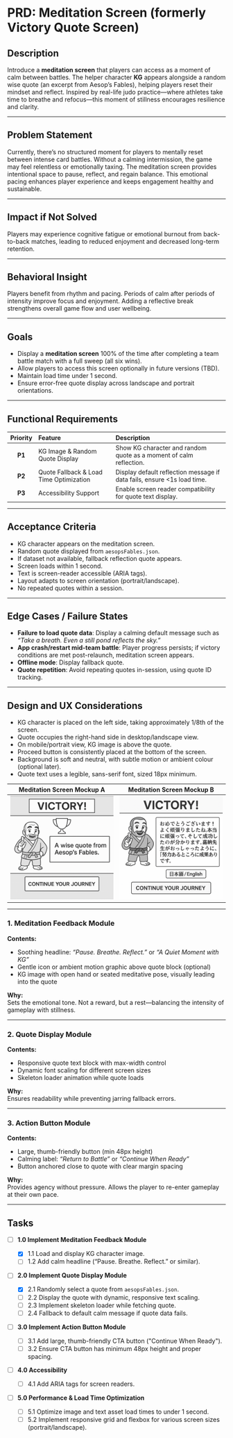 # PRD: Meditation Screen (formerly Victory Quote Screen)

## Description

Introduce a **meditation screen** that players can access as a moment of calm between battles. The helper character **KG** appears alongside a random wise quote (an excerpt from Aesop’s Fables), helping players reset their mindset and reflect. Inspired by real-life judo practice—where athletes take time to breathe and refocus—this moment of stillness encourages resilience and clarity.

---

## Problem Statement

Currently, there’s no structured moment for players to mentally reset between intense card battles. Without a calming intermission, the game may feel relentless or emotionally taxing. The meditation screen provides intentional space to pause, reflect, and regain balance. This emotional pacing enhances player experience and keeps engagement healthy and sustainable.

---

## Impact if Not Solved

Players may experience cognitive fatigue or emotional burnout from back-to-back matches, leading to reduced enjoyment and decreased long-term retention.

---

## Behavioral Insight

Players benefit from rhythm and pacing. Periods of calm after periods of intensity improve focus and enjoyment. Adding a reflective break strengthens overall game flow and user wellbeing.

---

## Goals

- Display a **meditation screen** 100% of the time after completing a team battle match with a full sweep (all six wins).
- Allow players to access this screen optionally in future versions (TBD).
- Maintain load time under 1 second.
- Ensure error-free quote display across landscape and portrait orientations.

---

## Functional Requirements

| Priority | Feature                                 | Description                                                             |
| :------: | :-------------------------------------- | :---------------------------------------------------------------------- |
|  **P1**  | KG Image & Random Quote Display         | Show KG character and random quote as a moment of calm reflection.      |
|  **P2**  | Quote Fallback & Load Time Optimization | Display default reflection message if data fails, ensure <1s load time. |
|  **P3**  | Accessibility Support                   | Enable screen reader compatibility for quote text display.              |

---

## Acceptance Criteria

- KG character appears on the meditation screen.
- Random quote displayed from `aesopsFables.json`.
- If dataset not available, fallback reflection quote appears.
- Screen loads within 1 second.
- Text is screen-reader accessible (ARIA tags).
- Layout adapts to screen orientation (portrait/landscape).
- No repeated quotes within a session.

---

## Edge Cases / Failure States

- **Failure to load quote data**: Display a calming default message such as _“Take a breath. Even a still pond reflects the sky.”_
- **App crash/restart mid-team battle**: Player progress persists; if victory conditions are met post-relaunch, meditation screen appears.
- **Offline mode**: Display fallback quote.
- **Quote repetition**: Avoid repeating quotes in-session, using quote ID tracking.

---

## Design and UX Considerations

- KG character is placed on the left side, taking approximately 1/8th of the screen.
- Quote occupies the right-hand side in desktop/landscape view.
- On mobile/portrait view, KG image is above the quote.
- Proceed button is consistently placed at the bottom of the screen.
- Background is soft and neutral, with subtle motion or ambient colour (optional later).
- Quote text uses a legible, sans-serif font, sized 18px minimum.

| Meditation Screen Mockup A                          | Meditation Screen Mockup B                          |
| --------------------------------------------------- | --------------------------------------------------- |
| ![Mockup A](/design/mockups/mockupQuoteScreen3.png) | ![Mockup B](/design/mockups/mockupQuoteScreen4.png) |

---

### 1. Meditation Feedback Module

**Contents:**

- Soothing headline: _“Pause. Breathe. Reflect.”_ or _“A Quiet Moment with KG”_
- Gentle icon or ambient motion graphic above quote block (optional)
- KG image with open hand or seated meditative pose, visually leading into the quote

**Why:**  
Sets the emotional tone. Not a reward, but a rest—balancing the intensity of gameplay with stillness.

---

### 2. Quote Display Module

**Contents:**

- Responsive quote text block with max-width control
- Dynamic font scaling for different screen sizes
- Skeleton loader animation while quote loads

**Why:**  
Ensures readability while preventing jarring fallback errors.

---

### 3. Action Button Module

**Contents:**

- Large, thumb-friendly button (min 48px height)
- Calming label: _“Return to Battle”_ or _“Continue When Ready”_
- Button anchored close to quote with clear margin spacing

**Why:**  
Provides agency without pressure. Allows the player to re-enter gameplay at their own pace.

---

## Tasks

- [ ] **1.0 Implement Meditation Feedback Module**

  - [x] 1.1 Load and display KG character image.
  - [ ] 1.2 Add calm headline (“Pause. Breathe. Reflect.” or similar).

- [ ] **2.0 Implement Quote Display Module**

  - [x] 2.1 Randomly select a quote from `aesopsFables.json`.
  - [ ] 2.2 Display the quote with dynamic, responsive text scaling.
  - [ ] 2.3 Implement skeleton loader while fetching quote.
  - [ ] 2.4 Fallback to default calm message if quote data fails.

- [ ] **3.0 Implement Action Button Module**

  - [ ] 3.1 Add large, thumb-friendly CTA button ("Continue When Ready").
  - [ ] 3.2 Ensure CTA button has minimum 48px height and proper spacing.

- [ ] **4.0 Accessibility**

  - [ ] 4.1 Add ARIA tags for screen readers.

- [ ] **5.0 Performance & Load Time Optimization**
  - [ ] 5.1 Optimize image and text asset load times to under 1 second.
  - [ ] 5.2 Implement responsive grid and flexbox for various screen sizes (portrait/landscape).
